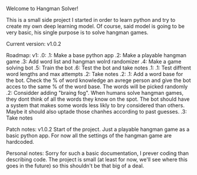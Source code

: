 Welcome to Hangman Solver!

This is a small side project I started in order to learn python and try to create my own deep learning model. Of course, said model is going to be very basic, his single purpose is to solve hangman games.

Current version: v1.0.2

Roadmap:
  v1:
    .0:
      .1: Make a base python app
      .2: Make a playable hangman game
      .3: Add word list and hangman wolrd randomizer
      .4: Make a game solving bot
      .5: Train the bot
      .6: Test the bot and take notes
    .1:
      .1: Test diffrent word lengths and max attempts
      .2: Take notes
    .2:
      .1: Add a word base for the bot. Check the % of word knowledge an avrege person and give the bot acces to the same % of the word base. The words will be picked randomly
      .2: Considder adding "braing fog". When humans solve hangman games, they dont think of all the words they know on the spot. The bot should have a system that makes some words less likly to bry considered than others. Maybe it should also uptade those chanhes according to past guesses.
      .3: Take notes

Patch notes:
  v1.0.2
    Start of the project. Just a playable hangman game as a basic python app. For now all the settings of the hangman game are hardcoded.

Personal notes:
    Sorry for such a basic documentation, I prever coding than describing code. The project is small (at least for now, we'll see where this goes in the future) so this shouldn't be that big of a deal.

    
